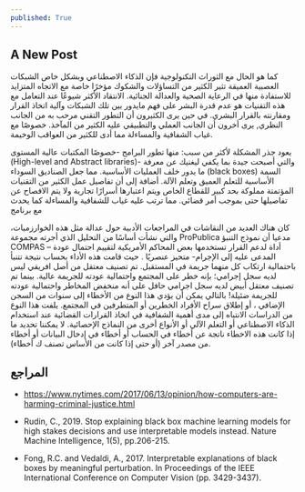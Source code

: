 ```yaml
---
published: True
---
```

## A New Post
كما هو الحال مع الثوراث التكنولوجية فإن الذكاء الاصطناعي وبشكل خاص الشبكات العصبية العميقة تثير الكثير من التساؤلات والشكوك مؤخرًا خاصة مع الاتجاه المتزايد للاستفادة منها في الرعاية الصحية والعدالة الجنائية. الانتقاد الأكثر شيوعًا عند التعامل مع هذه التقنيات هو عدم قدرة البشر على فهم مايدور بين تلك الشبكات وآلية اتخاذ القرار ومقارنته بالقرار البشري. في حين يرى الكثيرون أن التطور التقني مرحب به من الجانب النظري, يرى أخرون أن الجانب العملي والتطبيقي عليه الكثير من المآخذ. خصوصًا مع غياب الشفافية والمساءلة مما أدى للكثير من العواقب الوخيمة. 

يعود جذر المشكلة لأكثر من سبب: منها تطور البرامج -خصوصًا المكتبات عالية المستوى (High-level and Abstract libraries)- والتي أصبحت جيدة بما يكفي ليغنيك عن معرفة ما يدور خلف العمليات الأساسية. مما جعل الصناديق السوداء (black boxes) السمة الأساسية للتعلم العميق وتعلم الآلة.
أضافة إلى أن تفاصيل عمل الكثير من التقنيات المؤتمتة مملوكة بحد كبير للقطاع الخاص ويتم اعتبارها أسرارًا تجارية ولا يتم الافصاح عن تفاصيلها حتى بموجب أمر قضائي. مما ترتب عليه غياب للشفافية والمساءلة  كما يحدث مع برنامج 

كان هناك العديد من النقاشات في المراجعات الأدبية حول عدالة مثل هذه الخوارزميات، والتي نشأت أساسًا من التحليل الذي أجرته مجموعة ProPublica مدعيا أن نموذج التنبؤ COMPAS – أداة لدعم القرار تستخدمها بعض المحاكم الأمريكية لتقييم احتمال عودة المدعى عليه إلى الإجرام- متحيز عنصريًا . حيث قامت هذه الأداء بحساب نتيجة تتنبأ باحتمالية ارتكاب كل منهما جريمة في المستقبل. تم تصنيف معتقل من أصل افريقي ليس لديه سجل إجرامي؛ بإنه خطر على المجتمع واحتمالية عودته للجريمة عالية. بينما تم تصنيف معتقل أبيض لديه سجل اجرامي حافل على أنه منخفض المخاطر واحتمالية عودته للجريمة ضئيلة!
 بالتالي يمكن أن يؤدي هذا النوع من الأخطاء إلى سنوات من السجن الإضافي ، أو إطلاق سراح الأفراد الخطرين أو المتطرفين في المجتمع. يلفت هذا النوع من الدراسات الانتباه إلى مدى أهمية الشفافية في اتخاذ القرارات القضائية عند استخدام الذكاء الاصطناعي أو التعلم الآلي أو الأنواع أخرى من النماذج الإحصائية. لا يمكننا تحديد ما إذا كانت هذه الاخطاء ناتجة عن أخطاء في الحساب أو أخطاء في إدخال البيانات أو أخطاء من مصدر آخر (أو حتى إذا كانت من الأساس تصنف ك أخطاء).
 




## المراجع
- https://www.nytimes.com/2017/06/13/opinion/how-computers-are-harming-criminal-justice.html

- Rudin, C., 2019. Stop explaining black box machine learning models for high stakes decisions and use interpretable models instead. Nature Machine Intelligence, 1(5), pp.206-215.

- Fong, R.C. and Vedaldi, A., 2017. Interpretable explanations of black boxes by meaningful perturbation. In Proceedings of the IEEE International Conference on Computer Vision (pp. 3429-3437).

